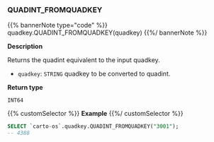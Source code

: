 ### QUADINT_FROMQUADKEY

{{% bannerNote type="code" %}}
quadkey.QUADINT_FROMQUADKEY(quadkey)
{{%/ bannerNote %}}

**Description**

Returns the quadint equivalent to the input quadkey.

* `quadkey`: `STRING` quadkey to be converted to quadint.

**Return type**

`INT64`

{{% customSelector %}}
**Example**
{{%/ customSelector %}}

```sql
SELECT `carto-os`.quadkey.QUADINT_FROMQUADKEY("3001");
-- 4388
```
